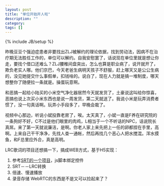 ```yaml
---
layout: post
title: "单位开始开人啦"
description: ""
category: 
tags: []
---
```

{% include JB/setup %}

昨晚豆豆个强迫症患者非要找出ZLJ被解约的理论依据，找到劳动法，因病不在治疗期无法胜任工作的，单位可以解约。自我安慰罢了，话说现在单位里就是想让你走，要找个借口还难么？ZLJ腰椎间盘突出，怎么也算是职业病了，说开就开了，欺负老实人哪。他们京巴，今天老爸生病明天孩子不舒服，赶上哪天又是公公生病的，没见她提交什么事假单，扣钱啥的。说白了，现在人力就是搞一堆制度，哪天想整你了随便拉一条就是。操蛋玩意啊。

和恶搞一起给小陆买的小米空气净化器居然今天就发货了，土豪说这叫给你惊喜，恶搞也说上次买小米东西也是说一周发货，第二天就送了。我说小米是玩弄消费者惯了，没一句真话啊。玩弄小手段多了，早晚会栽了。

视频中心那边，听说小斌投靠老房了，唉。太天真了，小斌一直是F养在研究院的一条狗好不好，C不过是他们眼里的肉鸡，L相当于一个不听话的NPC，话说院长真屌。来了第一天就说廉洁，是啊。你老人家上来先把上一任的卵都捏在手里，高啊。上来自己干干净净，先找人查一通帐，然后再找几个恶心人把水搅混。浑水摸鱼，和F总里应外合，真是高明。

LRC歌词的项目还想搞一下，搞成WEB方式，基于H5实现：

1. 参考[SRT的一个项目](https://github.com/thomassturm/VideoSub)，js脚本绑定控件
2. SRT－－LRC转换
3. 倍速、慢速播放
4. 录音存储
WebRTC的东西是不是又可以捡起来了？ 
